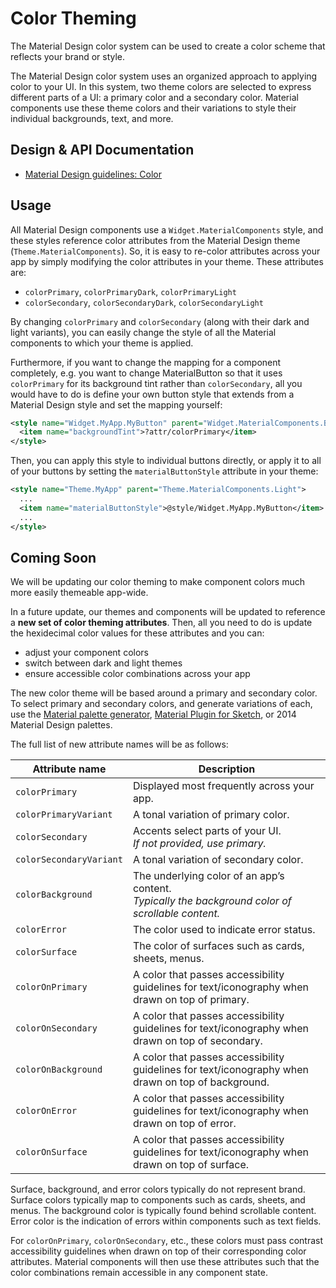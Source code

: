 <!--docs:
title: "Color Theming"
layout: detail
section: theming
excerpt: "Color Theming"
iconId: color
path: /theming/color/
-->

# Color Theming

The Material Design color system can be used to create a color scheme that
reflects your brand or style.

The Material Design color system uses an organized approach to applying color to
your UI. In this system, two theme colors are selected to express different
parts of a UI: a primary color and a secondary color. Material components use
these theme colors and their variations to style their individual backgrounds,
text, and more.

## Design & API Documentation

-   [Material Design guidelines:
    Color](https://material.io/go/design-color-theming/)
    <!--{: .icon-list-item.icon-list-item--spec }-->

## Usage

All Material Design components use a `Widget.MaterialComponents` style, and
these styles reference color attributes from the Material Design theme
(`Theme.MaterialComponents`). So, it is easy to re-color attributes across your
app by simply modifying the color attributes in your theme. These attributes
are:

*   `colorPrimary`, `colorPrimaryDark`, `colorPrimaryLight`
*   `colorSecondary`, `colorSecondaryDark`, `colorSecondaryLight`

By changing `colorPrimary` and `colorSecondary` (along with their dark and light
variants), you can easily change the style of all the Material components to
which your theme is applied.

Furthermore, if you want to change the mapping for a component completely, e.g.
you want to change MaterialButton so that it uses `colorPrimary` for its
background tint rather than `colorSecondary`, all you would have to do is define
your own button style that extends from a Material Design style and set the
mapping yourself:

```xml
<style name="Widget.MyApp.MyButton" parent="Widget.MaterialComponents.Button">
  <item name="backgroundTint">?attr/colorPrimary</item>
</style>
```

Then, you can apply this style to individual buttons directly, or apply it to
all of your buttons by setting the `materialButtonStyle` attribute in your
theme:

```xml
<style name="Theme.MyApp" parent="Theme.MaterialComponents.Light">
  ...
  <item name="materialButtonStyle">@style/Widget.MyApp.MyButton</item>
  ...
</style>
```

## Coming Soon

We will be updating our color theming to make component colors much more easily
themeable app-wide.

In a future update, our themes and components will be updated to reference a
**new set of color theming attributes**. Then, all you need to do is update the
hexidecimal color values for these attributes and you can:

*   adjust your component colors
*   switch between dark and light themes
*   ensure accessible color combinations across your app

The new color theme will be based around a primary and secondary color. To
select primary and secondary colors, and generate variations of each, use the
[Material palette generator](https://material.io/go/tools-color), [Material
Plugin for Sketch](https://material.io/go/tools-theme-editor), or 2014 Material
Design palettes.

The full list of new attribute names will be as follows:

Attribute name            | Description
------------------------- | --------------------
`colorPrimary`            | Displayed most frequently across your app.
`colorPrimaryVariant`     | A tonal variation of primary color.
`colorSecondary`          | Accents select parts of your UI.<br/>_If not provided, use primary._
`colorSecondaryVariant`   | A tonal variation of secondary color.
`colorBackground`         | The underlying color of an app’s content.<br/>_Typically the background color of scrollable content._
`colorError`              | The color used to indicate error status.
`colorSurface`            | The color of surfaces such as cards, sheets, menus.
`colorOnPrimary`          | A color that passes accessibility guidelines for text/iconography when drawn on top of primary.
`colorOnSecondary`        | A color that passes accessibility guidelines for text/iconography when drawn on top of secondary.
`colorOnBackground`       | A color that passes accessibility guidelines for text/iconography when drawn on top of background.
`colorOnError`            | A color that passes accessibility guidelines for text/iconography when drawn on top of error.
`colorOnSurface`          | A color that passes accessibility guidelines for text/iconography when drawn on top of surface.

Surface, background, and error colors typically do not represent brand. Surface
colors typically map to components such as cards, sheets, and menus. The
background color is typically found behind scrollable content. Error color is
the indication of errors within components such as text fields.

For `colorOnPrimary`, `colorOnSecondary`, etc., these colors must pass contrast
accessibility guidelines when drawn on top of their corresponding color
attributes. Material components will then use these attributes such that the
color combinations remain accessible in any component state.
